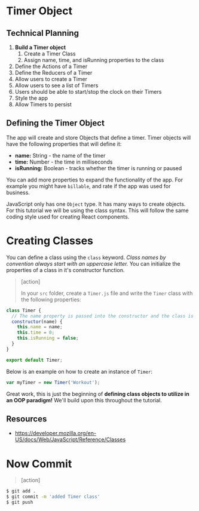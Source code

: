 # Timer Object

## Technical Planning

1. **Build a Timer object**
    1. Create a Timer Class
    1. Assign name, time, and isRunning properties to the class
1. Define the Actions of a Timer
1. Define the Reducers of a Timer
1. Allow users to create a Timer
1. Allow users to see a list of Timers
1. Users should be able to start/stop the clock on their Timers
1. Style the app
1. Allow Timers to persist

## Defining the Timer Object

The app will create and store Objects that define a timer. Timer objects will have the following properties that will define it:

- **name:** String - the name of the timer
- **time:** Number - the time in milliseconds
- **isRunning:** Boolean - tracks whether the timer is running or paused

You can add more properties to expand the functionality of the app. For example you might have `billable`, and rate if the app was used for business.

JavaScript only has one `Object` type. It has many ways to create objects. For this tutorial we will be using the class syntax. This will follow the same coding style used for creating React components.

# Creating Classes

You can define a class using the `class` keyword. *Class names by convention
always start with an uppercase letter.* You can initialize the properties of a class in it's constructor function.

> [action]
>
> In your `src` folder, create a `Timer.js` file and write the `Timer` class with the following properties:
>
```js
class Timer {
  // The name property is passed into the constructor and the class is initialized.
  constructor(name) {
    this.name = name;
    this.time = 0;
    this.isRunning = false;
  }
}

export default Timer;
```

Below is an example on how to create an instance of `Timer`:

```js
var myTimer = new Timer('Workout');
```

Great work, this is just the beginning of **defining class objects to utilize in an OOP paradigm!** We'll build upon this throughout the tutorial.

## Resources

- https://developer.mozilla.org/en-US/docs/Web/JavaScript/Reference/Classes

# Now Commit

>[action]
>
```bash
$ git add .
$ git commit -m 'added Timer class'
$ git push
```
